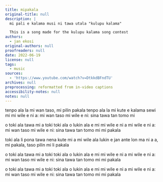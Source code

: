 ```yaml
---
title: mipakala
original-title: null
description: |
  mi pali e kalama musi ni tawa utala "kulupu kalama"

  This is a song made for the kulupu kalama song contest
authors:
  - jan ekosi
original-authors: null
proofreaders: null
date: 2022-06-19
license: null
tags:
  - music
sources:
  - 'https://www.youtube.com/watch?v=DtkkdBFndTU'
archives: null
preprocessing: reformatted from in-video captions
accessibility-notes: null
notes: null
---
```

tenpo ala la mi wan taso, mi pilin pakala
tenpo ala la mi kute e kalama sewi mi
mi wile e ni a: mi wan taso
mi wile e ni: sina tawa tan tomo mi

o toki ala tawa mi a
toki toki ala
o lukin ala e mi
mi wile e ni a
mi wile e ni a: mi wan taso
mi wile e ni: sina tawa tan tomo mi
mi pakala

toki ala li pona tawa nena kute mi a
mi wile ala lukin e jan ante lon ma ni a
a, mi pakala, taso
pilin mi li pakala

o toki ala tawa mi a
toki toki ala
o lukin ala e mi
mi wile e ni a
mi wile e ni a: mi wan taso
mi wile e ni: sina tawa tan tomo mi
mi pakala

o toki ala tawa mi a
toki toki ala
o lukin ala e mi
mi wile e ni a
mi wile e ni a: mi wan taso
mi wile e ni: sina tawa tan tomo mi
mi pakala
